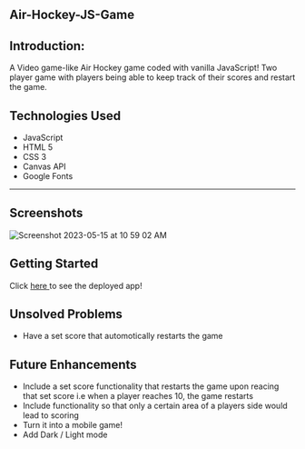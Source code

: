 ## Air-Hockey-JS-Game


## Introduction: 
A Video game-like Air Hockey game coded with vanilla JavaScript! Two player game with players being able to keep track of their scores and restart the game. 

## Technologies Used 
* JavaScript
* HTML 5
* CSS 3
* Canvas API
* Google Fonts
---
## Screenshots
![Screenshot 2023-05-15 at 10 59 02 AM](https://github.com/danzoboyo10/Air-Hockey-JS-Game/assets/101149907/a6503168-740d-4899-98e0-b3c0d402e788)


## Getting Started 
Click <a href = "https://skate-react.netlify.app/](https://genuine-manatee-b6b896.netlify.app/)" target="_blank"/> here </a> to see the deployed app!

## Unsolved Problems
* Have a set score that automotically restarts the game

## Future Enhancements
- Include a set score functionality that restarts the game upon reacing that set score i.e when a player reaches 10, the game restarts
- Include functionality so that only a certain area of a players side would lead to scoring 
- Turn it into a mobile game! 
- Add Dark / Light mode

